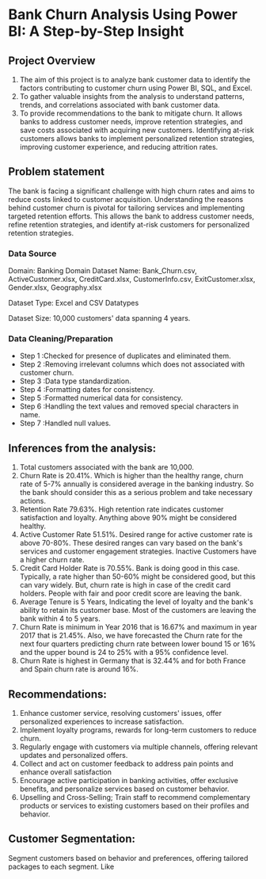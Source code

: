 
# Bank Churn Analysis Using Power BI: A Step-by-Step Insight

## Project Overview

1.	The aim of this project is to analyze bank customer data to identify the factors contributing to customer churn using Power BI, SQL, and Excel.
2.	To gather valuable insights from the analysis to understand patterns, trends, and correlations associated with bank customer data.
3.	To provide recommendations to the bank to mitigate churn. It allows banks to address customer needs, improve retention strategies, and save costs associated with acquiring new customers. Identifying at-risk customers allows banks to implement personalized retention strategies, improving customer experience, and reducing attrition rates.

## Problem statement

The bank is facing a significant challenge with high churn rates and aims to reduce costs linked to customer acquisition. Understanding the reasons behind customer churn is pivotal for tailoring services and implementing targeted retention efforts. This allows the bank to address customer needs, refine retention strategies, and identify at-risk customers for personalized retention strategies.


### Data Source

Domain: Banking Domain
Dataset Name: Bank_Churn.csv, ActiveCustomer.xlsx, CreditCard.xlsx, CustomerInfo.csv, ExitCustomer.xlsx, Gender.xlsx, Geography.xlsx

Dataset Type: Excel and CSV Datatypes

Dataset Size: 10,000 customers' data spanning 4 years.


### Data Cleaning/Preparation
- Step 1 :Checked for presence of duplicates and eliminated them.
- Step 2 :Removing irrelevant columns which does not associated with customer churn.
- Step 3 :Data type standardization.
- Step 4 :Formatting dates for consistency.
- Step 5 :Formatted numerical data for consistency.
- Step 6 :Handling the text values and removed special characters in name.
- Step 7 :Handled null values.



## Inferences from the analysis:

1. Total customers associated with the bank are 10,000.
2. Churn Rate is 20.41%. Which is higher than the healthy range, churn rate of 5-7% annually is considered average in the banking industry. So the bank should consider this as a serious problem and take necessary actions.
3. Retention Rate 79.63%. High retention rate indicates customer satisfaction and loyalty. Anything above 90% might be considered healthy.
4. Active Customer Rate 51.51%. Desired range for active customer rate is above 70-80%. These desired ranges can vary based on the bank's services and customer engagement strategies. Inactive Customers have a higher churn rate.
5. Credit Card Holder Rate is 70.55%. Bank is doing good in this case. Typically, a rate higher than 50-60% might be considered good, but this can vary widely. But, churn rate is high in case of the credit card holders. People with fair and poor credit score are leaving the bank.
6. Average Tenure is 5 Years, Indicating the level of loyalty and the bank's ability to retain its customer base. Most of the customers are leaving the bank within 4 to 5 years.
7. Churn Rate is minimum in Year 2016 that is 16.67% and maximum in year 2017 that is 21.45%. Also, we have forecasted the Churn rate for the next four quarters predicting churn rate between lower bound 15 or 16% and the upper bound is 24 to 25% with a 95% confidence level.
8. Churn Rate is highest in Germany that is 32.44% and for both France and Spain churn rate is around 16%.

## Recommendations:
1. Enhance customer service, resolving customers' issues, offer personalized experiences to increase satisfaction.
2. Implement loyalty programs, rewards for long-term customers to reduce churn.
3. Regularly engage with customers via multiple channels, offering relevant updates and personalized offers.
4. Collect and act on customer feedback to address pain points and enhance overall satisfaction
5. Encourage active participation in banking activities, offer exclusive benefits, and personalize services based on customer behavior.
6. Upselling and Cross-Selling; Train staff to recommend complementary products or services to existing customers based on their profiles and behavior.

## Customer Segmentation:
 Segment customers based on behavior and preferences, offering tailored packages to each segment. Like

